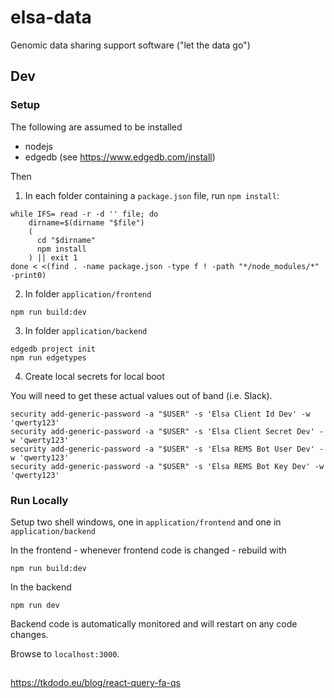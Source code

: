 # elsa-data

Genomic data sharing support software ("let the data go")

## Dev

### Setup

The following are assumed to be installed

- nodejs
- edgedb (see https://www.edgedb.com/install)

Then

1. In each folder containing a `package.json` file, run `npm install`:

```shell
while IFS= read -r -d '' file; do
    dirname=$(dirname "$file")
    (
      cd "$dirname"
      npm install
    ) || exit 1
done < <(find . -name package.json -type f ! -path "*/node_modules/*" -print0)
```

2. In folder `application/frontend`

```shell
npm run build:dev
```

3. In folder `application/backend`

```shell
edgedb project init
npm run edgetypes
```

4. Create local secrets for local boot

You will need to get these actual values out of band (i.e. Slack).

```shell
security add-generic-password -a "$USER" -s 'Elsa Client Id Dev' -w 'qwerty123'
security add-generic-password -a "$USER" -s 'Elsa Client Secret Dev' -w 'qwerty123'
security add-generic-password -a "$USER" -s 'Elsa REMS Bot User Dev' -w 'qwerty123'
security add-generic-password -a "$USER" -s 'Elsa REMS Bot Key Dev' -w 'qwerty123'
```

### Run Locally

Setup two shell windows, one in `application/frontend` and one in `application/backend`

In the frontend - whenever frontend code is changed - rebuild with

```
npm run build:dev
```

In the backend

```
npm run dev
```

Backend code is automatically monitored and will restart on any code changes.

Browse to `localhost:3000`.

##

https://tkdodo.eu/blog/react-query-fa-qs
